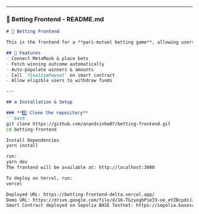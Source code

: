 
---

### **📌 Betting Frontend - README.md**
```md
# 🎲 Betting Frontend

This is the frontend for a **pari-mutuel betting game**, allowing users to **connect their wallet, place bets, and claim payouts**. Built with **Next.js** and **Ethers.js**.

## 🚀 Features
- Connect MetaMask & place bets
- Fetch winning outcome automatically
- Auto-populate winners & amounts
- Call `finalizePayout` on smart contract
- Allow eligible users to withdraw funds

---

## ⚙️ Installation & Setup

### **1️⃣ Clone the repository**
```bash
git clone https://github.com/anandsinha07/betting-frontend.git
cd betting-frontend

Install Dependencies
yarn install

run:
yarn dev
The frontend will be available at: http://localhost:3000

To deploy on Vercel, run:
vercel

Deployed URL: https://betting-frontend-delta.vercel.app/
Demo URL: https://drive.google.com/file/d/16-TGzyegbPie33-oe_eYZBcpdzJJ46y3/view?usp=sharing
Smart Contract deployed on Sepolia BASE Testnet: https://sepolia.basescan.org/address/0x34f13cf42fac7c609d691679f0d2454fe45b348f